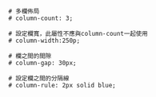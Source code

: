 ```
# 多欄佈局
# column-count: 3;
```

```
# 設定欄寬，此屬性不應與column-count一起使用
# column-width:250p;
```

```
# 欄之間的間隙
# column-gap: 30px;
```

```
# 設定欄之間的分隔線
# column-rule: 2px solid blue;
```